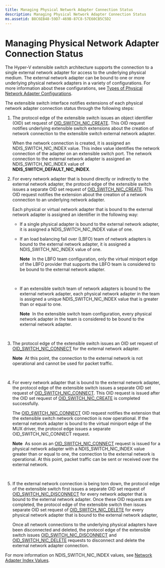```yaml
---
title: Managing Physical Network Adapter Connection Status
description: Managing Physical Network Adapter Connection Status
ms.assetid: B8C6EB48-59D7-469B-87C8-57E60CB5C5D2
---
```


# Managing Physical Network Adapter Connection Status


The Hyper-V extensible switch architecture supports the connection to a single external network adapter for access to the underlying physical medium. The external network adapter can be bound to one or more underlying physical network adapters in a variety of configurations. For more information about these configurations, see [Types of Physical Network Adapter Configurations](types-of-physical-network-adapter-configurations.md).

The extensible switch interface notifies extensions of each physical network adapter connection status through the following steps:

1.  The protocol edge of the extensible switch issues an object identifier (OID) set request of [OID\_SWITCH\_NIC\_CREATE](https://msdn.microsoft.com/library/windows/hardware/hh598263). This OID request notifies underlying extensible switch extensions about the creation of network connection to the extensible switch external network adapter.

    When the network connection is created, it is assigned an NDIS\_SWITCH\_NIC\_INDEX value. This index value identifies the network connection of the adapter on an extensible switch port. The network connection to the external network adapter is assigned an NDIS\_SWITCH\_NIC\_INDEX value of **NDIS\_SWITCH\_DEFAULT\_NIC\_INDEX**.

2.  For every network adapter that is bound directly or indirectly to the external network adapter, the protocol edge of the extensible switch issues a separate OID set request of [OID\_SWITCH\_NIC\_CREATE](https://msdn.microsoft.com/library/windows/hardware/hh598263). This OID request notifies the extension about the creation of a network connection to an underlying network adapter.

    Each physical or virtual network adapter that is bound to the external network adapter is assigned an identifier in the following way:

    -   If a single physical adapter is bound to the external network adapter, it is assigned a NDIS\_SWITCH\_NIC\_INDEX value of one.

    -   If an load balancing fail over (LBFO) team of network adapters is bound to the external network adapter, it is assigned a NDIS\_SWITCH\_NIC\_INDEX value of one.

        **Note**  In the LBFO team configuration, only the virtual miniport edge of the LBFO provider that supports the LBFO team is considered to be bound to the external network adapter.

         

    -   If an extensible switch team of network adapters is bound to the external network adapter, each physical network adapter in the team is assigned a unique NDIS\_SWITCH\_NIC\_INDEX value that is greater than or equal to one.

        **Note**  In the extensible switch team configuration, every physical network adapter in the team is considered to be bound to the external network adapter.

         

3.  The protocol edge of the extensible switch issues an OID set request of [OID\_SWITCH\_NIC\_CONNECT](https://msdn.microsoft.com/library/windows/hardware/hh598262) for the external network adapter.

    **Note**  At this point, the connection to the external network is not operational and cannot be used for packet traffic.

     

4.  For every network adapter that is bound to the external network adapter, the protocol edge of the extensible switch issues a separate OID set request of [OID\_SWITCH\_NIC\_CONNECT](https://msdn.microsoft.com/library/windows/hardware/hh598262). This OID request is issued after the OID set request of [OID\_SWITCH\_NIC\_CREATE](https://msdn.microsoft.com/library/windows/hardware/hh598263) is completed successfully.

    The [OID\_SWITCH\_NIC\_CONNECT](https://msdn.microsoft.com/library/windows/hardware/hh598262) OID request notifies the extension that the extensible switch network connection is now operational. If the external network adapter is bound to the virtual miniport edge of the MUX driver, the protocol edge issues a separate OID\_SWITCH\_NIC\_CONNECT request.

    **Note**  As soon as an [OID\_SWITCH\_NIC\_CONNECT](https://msdn.microsoft.com/library/windows/hardware/hh598262) request is issued for a physical network adapter with a NDIS\_SWITCH\_NIC\_INDEX value greater than or equal to one, the connection to the external network is operational. At this point, packet traffic can be sent or received over the external network.

     

5.  If the external network connection is being torn down, the protocol edge of the extensible switch first issues a separate OID set request of [OID\_SWITCH\_NIC\_DISCONNECT](https://msdn.microsoft.com/library/windows/hardware/hh598265) for every network adapter that is bound to the external network adapter. Once these OID requests are completed, the protocol edge of the extensible switch then issues separate OID set request of [OID\_SWITCH\_NIC\_DELETE](https://msdn.microsoft.com/library/windows/hardware/hh598264) for every physical network adapter that is bound to the external network adapter,

    Once all network connections to the underlying physical adapters have been disconnected and deleted, the protocol edge of the extensible switch issues [OID\_SWITCH\_NIC\_DISCONNECT](https://msdn.microsoft.com/library/windows/hardware/hh598265) and [OID\_SWITCH\_NIC\_DELETE](https://msdn.microsoft.com/library/windows/hardware/hh598264) requests to disconnect and delete the external network adapter connection.

For more information on NDIS\_SWITCH\_NIC\_INDEX values, see [Network Adapter Index Values](network-adapter-index-values.md).

 

 





